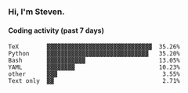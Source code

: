 ### Hi, I'm Steven.

#### Coding activity (past 7 days)
```
TeX        ▓▓▓▓▓▓▓▓▓▓▓▓▓▓▓▓▓▓▓▓▓▓▓▓▓▓▓▓▓▓  35.26%
Python     ▓▓▓▓▓▓▓▓▓▓▓▓▓▓▓▓▓▓▓▓▓▓▓▓▓▓▓▓▓   35.20%
Bash       ▓▓▓▓▓▓▓▓▓▓▓                     13.05%
YAML       ▓▓▓▓▓▓▓▓                        10.23%
other      ▓▓▓                              3.55%
Text only  ▓▓                               2.71%
```
